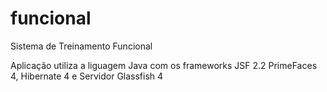 # funcional
Sistema de Treinamento Funcional

Aplicação utiliza a liguagem Java com os frameworks JSF 2.2 PrimeFaces 4, Hibernate 4 e Servidor Glassfish 4
